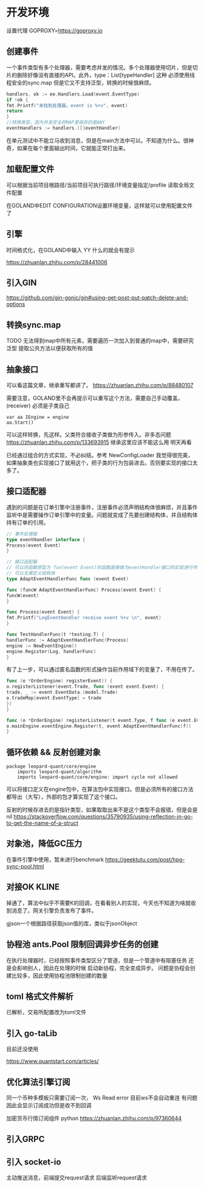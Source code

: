 # 开发环境

设置代理 GOPROXY=https://goproxy.io

## 创建事件

一个事件类型有多个处理器，需要考虑并发的情况。多个处理器使用切片，但是切片的删除好像没有直接的API。此外，type：List[typeHandler]
这种 必须使用线程安全的sync.map
但是它又不支持泛型，转换的时候很麻烦。

```go
handlers, ok := ee.Handlers.Load(event.EventType)
if !ok {
fmt.Printf("未找到处理器，event is %+v", event)
return
}
//转换类型，因为并发安全的MAP里保存的是ANY
eventHandlers := handlers.([]eventHandler)
```

在单元测试中不能立马收到消息，但是在main方法中可以。不知道为什么。很神奇，如果在每个里面输出时间，它就能正常打出来。

## 加载配置文件

可以根据当前项目根路径/当前项目可执行路径/环境变量指定/profile 读取全局文件配置

在GOLAND中EDIT CONFIGURATION设置环境变量，这样就可以使用配置文件了

## 引擎

时间格式化，在GOLAND中输入 YY 什么的就会有提示

https://zhuanlan.zhihu.com/p/28441006

## 引入GIN

https://github.com/gin-gonic/gin#using-get-post-put-patch-delete-and-options

## 转换sync.map

TODO
无法得到map中所有元素，需要遍历一次加入到普通的map中，需要研究泛型 提取公共方法以便获取所有的值

## 抽象接口

可以看这篇文章，继承重写都讲了。
https://zhuanlan.zhihu.com/p/88480107

需要注意，GOLAND里不会再提示可以重写这个方法，需要自己手动覆盖，(receiver) 必须是子类自己

    var aa IEngine = engine
    aa.Start()

可以这样转换，先这样。父类符合接收子类做为形参传入。非多态问题
https://zhuanlan.zhihu.com/p/133693915  继承这里应该不能这么用 明天再看

已经通过组合的方式实现，不必纠结。参考 NewConfigLoader 我觉得很完美，如果抽象类也实现接口了就用这个，把子类的行为包装进去。否则要实现的接口太多了。

## 接口适配器

遇到的问题是在订单引擎中注册事件，注册事件必须声明结构体很麻烦，并且事件监听中是需要操作订单引擎中的变量。问题就变成了先要创建结构体，并且结构体持有订单的引用。

```go
// 事件处理器
type eventHandler interface {
Process(event Event)
}

// 接口适配器
// 可以将函数原型为 fun(event Event)的函数直接做为eventHandler接口的实现进行传入
// 可以无需定义结构体
type AdaptEventHandlerFunc func (event Event)

func (funcW AdaptEventHandlerFunc) Process(event Event) {
funcW(event)
}

func Process(event Event) {
fmt.Printf("LogEventHandler receive event %+v \n", event)
}

func TestHandlerFunc(t *testing.T) {
handlerFunc := AdaptEventHandlerFunc(Process)
engine := NewEventEngine()
engine.Register(Log, handlerFunc)
}

```

有了上一步，可以通过匿名函数的形式操作当前作用域下的变量了，不用在传了。

```go
func (o *OrderEngine) registerEvent() {
o.registerListener(event.Trade, func (event event.Event) {
trade, _ := event.EventData.(model.Trade)
o.tradeMap[event.EventType] = trade
})
}

func (o *OrderEngine) registerListener(t event.Type, f func (e event.Event)) {
o.mainEngine.eventEngine.Register(t, event.AdaptEventHandlerFunc(f))
}
```

## 循环依赖 && 反射创建对象

```
package leopard-quant/core/engine
	imports leopard-quant/algorithm
	imports leopard-quant/core/engine: import cycle not allowed
```

可以将接口定义在engine包中，在算法包中实现接口。但是必须所有的接口方法都导出（大写），外部的包才算实现了这个接口。

反射的时候存进去的是指针类型，如果取取出来不是这个类型不会报错，但是会是nil
https://stackoverflow.com/questions/35790935/using-reflection-in-go-to-get-the-name-of-a-struct

## 对象池，降低GC压力

在事件引擎中使用，暂未进行benchmark
https://geektutu.com/post/hpg-sync-pool.html

## 对接OK KLINE


掉通了，算法中似乎不需要K的回调，在看看别人的实现，今天也不知道为啥就收到消息了。网关引擎负责发布了事件。

gjson一个根据路径获取json值的库，类似于jsonObject


## 	协程池 ants.Pool 限制回调异步任务的创建

在执行处理器时，已经按照事件类型区分了管道，但是一个管道中有阻塞任务 还是会影响别人，因此在处理的时候  启动新协程，完全变成异步。
问题是协程会创建比较多，因此使用协程池限制创建的数量


## toml 格式文件解析

已解析，交易所配置改为toml文件


## 引入 go-taLib

目前还没使用



https://www.quantstart.com/articles/


## 优化算法引擎订阅

同一个币种多模板只需要订阅一次，
Ws Read error
目前ws不会自动重连 有问题 因此会显示订阅成功但是收不到回调

加密货币行情订阅组件 python
https://zhuanlan.zhihu.com/p/97360644


## 引入GRPC

## 引入 socket-io

主动推送消息，前端提交request请求 后端监听request请求

